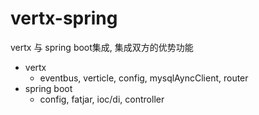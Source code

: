 # vertx-spring 
vertx 与 spring boot集成, 集成双方的优势功能
* vertx
    * eventbus, verticle, config, mysqlAyncClient, router 
* spring boot
    * config, fatjar, ioc/di, controller
